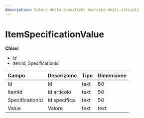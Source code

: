 ```yaml
---
description: Valori delle specifiche tecniche degli articoli
---
```

# ItemSpecificationValue

**Chiavi**

- *Id*
- ItemId, SpecificationId

| Campo | Descrizione | Tipo | Dimensione | 
| :--- | :--- | :--- | :--- |
| Id | Id | text | 50 |
| ItemId | Id articolo | text | 50 |
| SpecificationId | Id specifica | text | 50 |
| Value | Valore | text | text |


